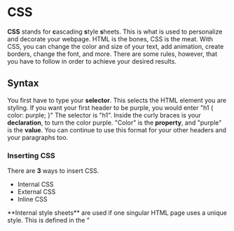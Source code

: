 # CSS
**CSS** stands for **c**ascading **s**tyle **s**heets. This is what is used to personalize and decorate your webpage. HTML is the bones, CSS is the meat. With CSS, you can change the color and size of your text, add animation, create borders, change the font, and more. There are some rules, however, that you have to follow in order to achieve your desired results.

## Syntax
You first have to type your **selector**. This selects the HTML element you are styling. If you want your first header to be purple, you would enter 
"h1 {
    color: purple;
}"
The selector is "h1". Inside the curly braces is your **declaration**, to turn the color purple. "Color" is the **property**, and "purple" is the **value**. You can continue to use this format for your other headers and your paragraphs too.

### Inserting CSS
There are **3** ways to insert CSS. 
<ul>
<li><a>Internal CSS</a></li>
<li><a>External CSS</a></li>
<li><a>Inline CSS</a></li>
</ul>
**Internal style sheets** are used if one singular HTML page uses a unique style. This is defined in the "<style>" element, inside of the head section. 
**External style sheets** change the look of an entire website by changing one file. Each of these pages must include a reference to the external style sheet file inside of the "<link>" element, also inside of the head section.
**Inline style sheets** are used to apply a unique style for a **single** element. In order to use inline styles, you need to add the "<style>" attribute to the relevant element. Such as a header or a paragraph. 

### Cascading Order
HTML prioritizes certain styles before others. 

1. Inline Style

2. External and internal style sheets

3. Browser default